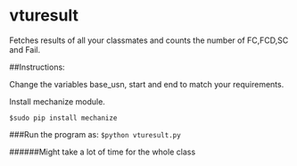 vturesult
=========

Fetches results of all your classmates and counts the number of FC,FCD,SC and Fail.


##Instructions:

Change the variables base_usn, start and end to match your requirements.

Install mechanize module. 

<code>$sudo pip install mechanize</code>


###Run the program as:
<code>$python vturesult.py</code>

######Might take a lot of time for the whole class
